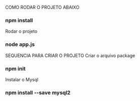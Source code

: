 COMO RODAR O PROJETO ABAIXO
### npm install

Rodar o projeto
### node app.js

SEQUENCIA PARA CRIAR O PROJETO
Criar o arquivo package
### npm init

Instalar o Mysql
### npm install --save mysql2